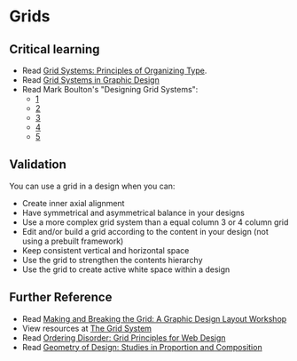 Grids
=====

Critical learning
-----------------

* Read [Grid Systems: Principles of Organizing Type](http://amzn.to/7A1Dn).
* Read [Grid Systems in Graphic Design](http://www.amazon.com/Systems-Graphic-Systeme-Visuele-Gestaltung/dp/3721201450)
* Read Mark Boulton's "Designing Grid Systems":
  * [1](http://goo.gl/VOGP)
  * [2](http://goo.gl/at66)
  * [3](http://goo.gl/pw0Ks)
  * [4](http://goo.gl/EnL22)
  * [5](http://goo.gl/s9L1y)

Validation
----------

You can use a grid in a design when you can:

* Create inner axial alignment
* Have symmetrical and asymmetrical balance in your designs
* Use a more complex grid system than a equal column 3 or 4 column grid
* Edit and/or build a grid according to the content in your design (not using a prebuilt framework)
* Keep consistent vertical and horizontal space
* Use the grid to strengthen the contents hierarchy
* Use the grid to create active white space within a design

Further Reference
----------
* Read [Making and Breaking the Grid: A Graphic Design Layout Workshop](http://www.amazon.com/Making-Breaking-Grid-Graphic-Workshop/dp/1592531253/)
* View resources at [The Grid System](http://www.thegridsystem.org/)
* Read [Ordering Disorder: Grid Principles for Web Design](http://www.amazon.com/Ordering-Disorder-Principles-Design-Voices/dp/0321703537/)
* Read [Geometry of Design: Studies in Proportion and Composition](http://www.amazon.com/dp/1568982496/)